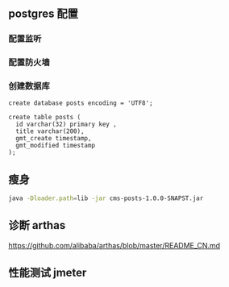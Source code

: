 # 
## postgres 配置
### 配置监听
### 配置防火墙
### 创建数据库
```postgresql
create database posts encoding = 'UTF8';

create table posts (
  id varchar(32) primary key ,
  title varchar(200),
  gmt_create timestamp,
  gmt_modified timestamp
);
```
## 瘦身
```sh
java -Dloader.path=lib -jar cms-posts-1.0.0-SNAPST.jar 
```
## 诊断 arthas
https://github.com/alibaba/arthas/blob/master/README_CN.md
## 性能测试 jmeter
